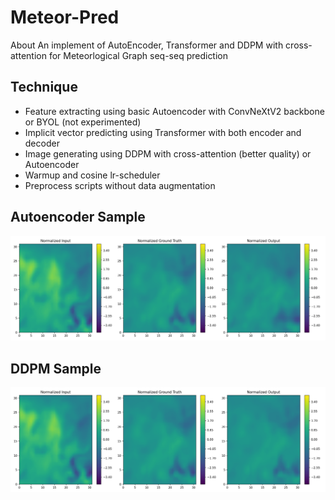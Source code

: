# Meteor-Pred
About An implement of AutoEncoder, Transformer and DDPM with cross-attention for Meteorlogical Graph seq-seq prediction

## Technique
- Feature extracting using basic Autoencoder with ConvNeXtV2 backbone or BYOL (not experimented)
- Implicit vector predicting using Transformer with both encoder and decoder
- Image generating using DDPM with cross-attention (better quality) or Autoencoder
- Warmup and cosine lr-scheduler
- Preprocess scripts without data augmentation

## Autoencoder Sample
![A basic sample using Autoencoder](ae_sample.png)

## DDPM Sample
![A basic sample using DDPM](ddpm_sample.png)